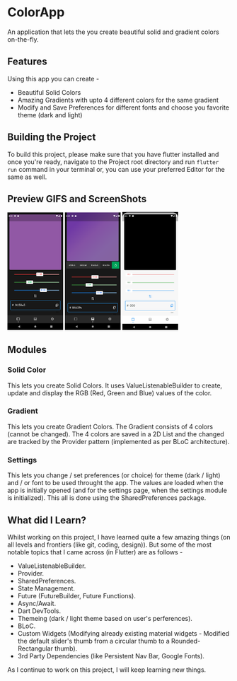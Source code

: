# ColorApp
An application that lets the you create beautiful solid and gradient colors on-the-fly.

## Features
Using this app you can create -
- Beautiful Solid Colors 
- Amazing Gradients with upto 4 different colors for the same gradient
- Modify and Save Preferences for different fonts and choose you favorite theme (dark and light)

## Building the Project
To build this project, please make sure that you have flutter installed and once you're ready, navigate to the Project root directory and run ``flutter run`` command in your terminal or, you can use your preferred Editor for the same as well.

## Preview GIFS and ScreenShots
<div>
<img src="/ssGifs/solidColorSS.png" alt="solidColor" width="25%" height="25%"/>
 
<img src="/ssGifs/gradientSS.png" alt="Gradient" width="25%" height="25%"/>
 
<img src="/ssGifs/SettingsGif.gif" alt="Settings" width="25%" height="25%"/>
</div>

## Modules

 ### Solid Color
 This lets you create Solid Colors.
 It uses ValueListenableBuilder to create, update and display the RGB (Red, Green and Blue) values of the color.
 
 ### Gradient
 This lets you create Gradient Colors. 
 The Gradient consists of 4 colors (cannot be changed). The 4 colors are saved in a 2D List and the changed are tracked by the Provider pattern (implemented as per BLoC architecture).
 
 ### Settings
 This lets you change / set preferences (or choice) for theme (dark / light) and / or font to be used throught the app.
 The values are loaded when the app is initially opened (and for the settings page, when the settings module is initialized).
 This all is done using the SharedPreferences package.
 
## What did I Learn?
 Whilst working on this project, I have learned quite a few amazing things (on all levels and frontiers (like git, coding, design)). But some of the most notable topics that I came across (in Flutter) are as follows -
 - ValueListenableBuilder.
 - Provider.
 - SharedPreferences.
 - State Management.
 - Future (FutureBuilder, Future Functions).
 - Async/Await.
 - Dart DevTools.
 - Themeing (dark / light theme based on user's perferences).
 - BLoC.
 - Custom Widgets (Modifying already existing material widgets - Modified the default slider's thumb from a circular thumb to a Rounded-Rectangular thumb).
 - 3rd Party Dependencies (like Persistent Nav Bar, Google Fonts).

 As I continue to work on this project, I will keep learning new things.
